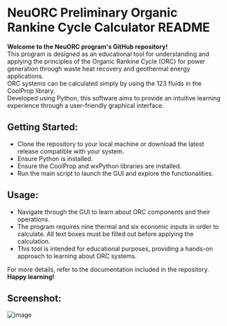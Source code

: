 # **NeuORC Preliminary Organic Rankine Cycle Calculator README**

**Welcome to the NeuORC program's GitHub repository!**  
This program is designed as an educational tool for understanding and applying the principles of the Organic Rankine Cycle (ORC) for power generation through waste heat recovery and geothermal energy applications.  
ORC systems can be calculated simply by using the 123 fluids in the CoolProp library.  
Developed using Python, this software aims to provide an intuitive learning experience through a user-friendly graphical interface.

## **Getting Started:**
- Clone the repository to your local machine or download the latest release compatible with your system.
- Ensure Python is installed.
- Ensure the CoolProp and wxPython libraries are installed.
- Run the main script to launch the GUI and explore the functionalities.

## **Usage:**
- Navigate through the GUI to learn about ORC components and their operations.
- The program requires nine thermal and six economic inputs in order to calculate. All text boxes must be filled out before applying the calculation.
- This tool is intended for educational purposes, providing a hands-on approach to learning about ORC systems.

For more details, refer to the documentation included in the repository. **Happy learning!**

## **Screenshot:**
![image](https://github.com/arcilyes/NeuORC/assets/68187936/dc384297-7adc-4295-99d6-1635dd2547f2)

